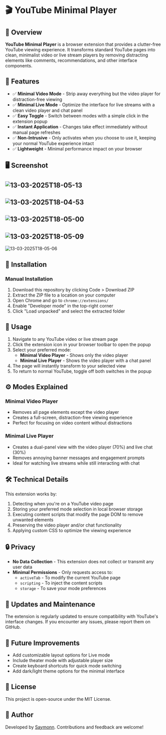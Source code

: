 # 🎬 YouTube Minimal Player

## 📌 Overview

**YouTube Minimal Player** is a browser extension that provides a clutter-free YouTube viewing experience. It transforms standard YouTube pages into clean, minimalist video or live stream players by removing distracting elements like comments, recommendations, and other interface components.

## 🎯 Features

- ✅ **Minimal Video Mode** - Strip away everything but the video player for distraction-free viewing
- ✅ **Minimal Live Mode** - Optimize the interface for live streams with a clean video player and chat panel
- ✅ **Easy Toggle** - Switch between modes with a simple click in the extension popup
- ✅ **Instant Application** - Changes take effect immediately without manual page refreshes
- ✅ **Non-Intrusive** - Only activates when you choose to use it, keeping your normal YouTube experience intact
- ✅ **Lightweight** - Minimal performance impact on your browser

## 🖥️ Screenshot

![13-03-2025T18-05-13](https://github.com/user-attachments/assets/ebd87a28-2061-4b8f-a276-4cf431b48239)
---
![13-03-2025T18-04-53](https://github.com/user-attachments/assets/a87f63a3-a7d8-4257-bf51-f9667353fbae)
---
![13-03-2025T18-05-00](https://github.com/user-attachments/assets/c08108a9-1dab-4ecb-8d11-777139615abc)
---
![13-03-2025T18-05-09](https://github.com/user-attachments/assets/5aa1795f-381e-4dc5-8684-b377902960c5)
---
![13-03-2025T18-05-06](https://github.com/user-attachments/assets/e6f34a9c-9cea-414c-a732-411ad307a0f1)

## 🔧 Installation

### Manual Installation
1. Download this repository by clicking Code > Download ZIP
2. Extract the ZIP file to a location on your computer
3. Open Chrome and go to `chrome://extensions/`
4. Enable "Developer mode" in the top-right corner
5. Click "Load unpacked" and select the extracted folder

## 🚀 Usage

1. Navigate to any YouTube video or live stream page
2. Click the extension icon in your browser toolbar to open the popup
3. Select your preferred mode:
   - **Minimal Video Player** - Shows only the video player
   - **Minimal Live Player** - Shows the video player with a chat panel
4. The page will instantly transform to your selected view
5. To return to normal YouTube, toggle off both switches in the popup

## ⚙️ Modes Explained

### Minimal Video Player
- Removes all page elements except the video player
- Creates a full-screen, distraction-free viewing experience
- Perfect for focusing on video content without distractions

### Minimal Live Player
- Creates a dual-panel view with the video player (70%) and live chat (30%)
- Removes annoying banner messages and engagement prompts
- Ideal for watching live streams while still interacting with chat

## 🛠️ Technical Details

This extension works by:

1. Detecting when you're on a YouTube video page
2. Storing your preferred mode selection in local browser storage
3. Executing content scripts that modify the page DOM to remove unwanted elements
4. Preserving the video player and/or chat functionality
5. Applying custom CSS to optimize the viewing experience

## 🔒 Privacy

- **No Data Collection** - This extension does not collect or transmit any user data
- **Minimal Permissions** - Only requests access to:
  - `activeTab` - To modify the current YouTube page
  - `scripting` - To inject the content scripts
  - `storage` - To save your mode preferences

## 🔄 Updates and Maintenance

The extension is regularly updated to ensure compatibility with YouTube's interface changes. If you encounter any issues, please report them on GitHub.

## 🔮 Future Improvements

- Add customizable layout options for Live mode
- Include theater mode with adjustable player size
- Create keyboard shortcuts for quick mode switching
- Add dark/light theme options for the minimal interface

## 📝 License

This project is open-source under the MIT License.

## 👤 Author

Developed by [Saymonn](https://github.com/saymonn37). Contributions and feedback are welcome!
